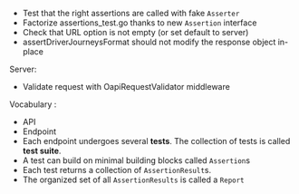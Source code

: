 
- Test that the right assertions are called with fake `Asserter`
- Factorize assertions_test.go thanks to new `Assertion` interface
- Check that URL option is not empty (or set default to server)
- assertDriverJourneysFormat should not modify the response object in-place

Server:
- Validate request with OapiRequestValidator middleware


Vocabulary :

- API
- Endpoint
- Each endpoint undergoes several **tests**. The collection of tests is called 
  **test suite**.
- A test can build on minimal building blocks called `Assertion`s
- Each test returns a collection of `AssertionResult`s. 
- The organized set of all `AssertionResults` is called a `Report`


